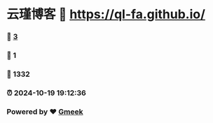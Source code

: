 # 云瑾博客 :link: https://ql-fa.github.io/ 
### :page_facing_up: [3](https://ql-fa.github.io//tag.html) 
### :speech_balloon: 1 
### :hibiscus: 1332 
### :alarm_clock: 2024-10-19 19:12:36 
### Powered by :heart: [Gmeek](https://github.com/Meekdai/Gmeek)
